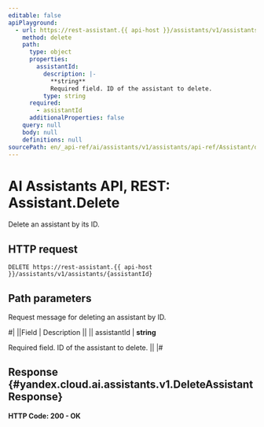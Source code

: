 ```yaml
---
editable: false
apiPlayground:
  - url: https://rest-assistant.{{ api-host }}/assistants/v1/assistants/{assistantId}
    method: delete
    path:
      type: object
      properties:
        assistantId:
          description: |-
            **string**
            Required field. ID of the assistant to delete.
          type: string
      required:
        - assistantId
      additionalProperties: false
    query: null
    body: null
    definitions: null
sourcePath: en/_api-ref/ai/assistants/v1/assistants/api-ref/Assistant/delete.md
---
```


# AI Assistants API, REST: Assistant.Delete

Delete an assistant by its ID.

## HTTP request

```
DELETE https://rest-assistant.{{ api-host }}/assistants/v1/assistants/{assistantId}
```

## Path parameters

Request message for deleting an assistant by ID.

#|
||Field | Description ||
|| assistantId | **string**

Required field. ID of the assistant to delete. ||
|#

## Response {#yandex.cloud.ai.assistants.v1.DeleteAssistantResponse}

**HTTP Code: 200 - OK**